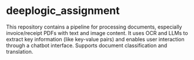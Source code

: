 # deeplogic_assignment
This repository contains a pipeline for processing documents, especially invoice/receipt PDFs with text and image content. It uses OCR and LLMs to extract key information (like key-value pairs) and enables user interaction through a chatbot interface. Supports document classification and translation.
